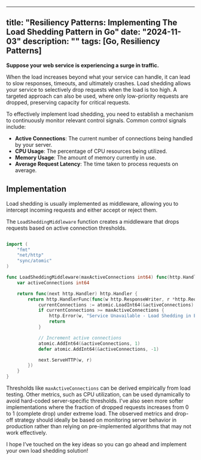 
---
title: "Resiliency Patterns: Implementing The Load Shedding Pattern in Go"
date: "2024-11-03"
description: ""
tags: [Go, Resiliency Patterns]
---


**Suppose your web service is experiencing a surge in traffic.**

When the load increases beyond what your service can handle, it can lead to slow responses, timeouts, and ultimately crashes. Load shedding allows your service to selectively drop requests when the load is too high. A targeted approach can also be used, where only low-priority requests are dropped, preserving capacity for critical requests.

To effectively implement load shedding, you need to establish a mechanism to continuously monitor relevant control signals. Common control signals include:

- **Active Connections**: The current number of connections being handled by your server.
- **CPU Usage**: The percentage of CPU resources being utilized.
- **Memory Usage**: The amount of memory currently in use.
- **Average Request Latency**: The time taken to process requests on average.

## Implementation

Load shedding is usually implemented as middleware, allowing you to intercept incoming requests and either accept or reject them.

The `LoadSheddingMiddleware` function creates a middleware that drops requests based on active connection thresholds.

```go

import (
	"fmt"
	"net/http"
	"sync/atomic"
)

func LoadSheddingMiddleware(maxActiveConnections int64) func(http.Handler) http.Handler {
	var activeConnections int64

	return func(next http.Handler) http.Handler {
		return http.HandlerFunc(func(w http.ResponseWriter, r *http.Request) {
			currentConnections := atomic.LoadInt64(&activeConnections)
			if currentConnections >= maxActiveConnections {
				http.Error(w, "Service Unavailable - Load Shedding in Effect", http.StatusServiceUnavailable)
				return
			}

			// Increment active connections
			atomic.AddInt64(&activeConnections, 1)
			defer atomic.AddInt64(&activeConnections, -1) 

			next.ServeHTTP(w, r) 
		})
	}
}
```

Thresholds like `maxActiveConnections` can be derived empirically from load testing. Other metrics, such as CPU utilization, can be used dynamically to avoid hard-coded server-specific thresholds. I've also seen more softer implementations where the fraction of dropped requests increases from 0 to 1 (complete drop) under extreme load. The observed metrics and drop-off strategy should ideally be based on monitoring server behavior in production rather than relying on pre-implemented algorithms that may not work effectively. 

I hope I’ve touched on the key ideas so you can go ahead and implement your own load shedding solution!

